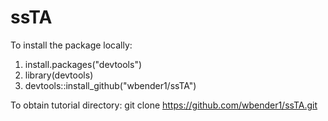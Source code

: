# ssTA

To install the package locally:
1. install.packages("devtools")
2. library(devtools)
3. devtools::install_github("wbender1/ssTA")

To obtain tutorial directory:
git clone https://github.com/wbender1/ssTA.git
